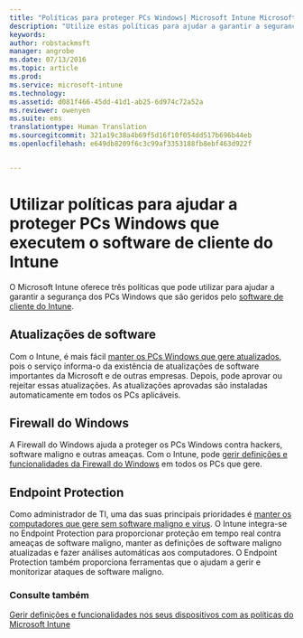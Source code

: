 ```yaml
---
title: "Políticas para proteger PCs Windows| Microsoft Intune Microsoft Intune"
description: "Utilize estas políticas para ajudar a garantir a segurança dos PCs Windows quando são geridos pelo software de cliente do Intune."
keywords: 
author: robstackmsft
manager: angrobe
ms.date: 07/13/2016
ms.topic: article
ms.prod: 
ms.service: microsoft-intune
ms.technology: 
ms.assetid: d081f466-45dd-41d1-ab25-6d974c72a52a
ms.reviewer: owenyen
ms.suite: ems
translationtype: Human Translation
ms.sourcegitcommit: 321a19c38a4b69f5d16f10f054dd517b696b44eb
ms.openlocfilehash: e649db8209f6c3c99af3353188fb8ebf463d922f


---
```


# Utilizar políticas para ajudar a proteger PCs Windows que executem o software de cliente do Intune

O Microsoft Intune oferece três políticas que pode utilizar para ajudar a garantir a segurança dos PCs Windows que são geridos pelo [software de cliente do Intune](manage-windows-pcs-with-microsoft-intune.md).


## Atualizações de software

Com o Intune, é mais fácil [manter os PCs Windows que gere atualizados](keep-windows-pcs-up-to-date-with-software-updates-in-microsoft-intune.md), pois o serviço informa-o da existência de atualizações de software importantes da Microsoft e de outras empresas. Depois, pode aprovar ou rejeitar essas atualizações. As atualizações aprovadas são instaladas automaticamente em todos os PCs aplicáveis.

## Firewall do Windows

A Firewall do Windows ajuda a proteger os PCs Windows contra hackers, software maligno e outras ameaças. Com o Intune, pode [gerir definições e funcionalidades da Firewall do Windows](help-protect-windows-pcs-using-windows-firewall-policies-in-microsoft-intune.md) em todos os PCs que gere.

## Endpoint Protection

Como administrador de TI, uma das suas principais prioridades é [manter os computadores que gere sem software maligno e vírus](help-secure-windows-pcs-with-endpoint-protection-for-microsoft-intune.md). O Intune integra-se no Endpoint Protection para proporcionar proteção em tempo real contra ameaças de software maligno, manter as definições de software maligno atualizadas e fazer análises automáticas aos computadores. O Endpoint Protection também proporciona ferramentas que o ajudam a gerir e monitorizar ataques de software maligno.



### Consulte também
[Gerir definições e funcionalidades nos seus dispositivos com as políticas do Microsoft Intune](manage-settings-and-features-on-your-devices-with-microsoft-intune-policies.md)



<!--HONumber=Aug16_HO2-->


